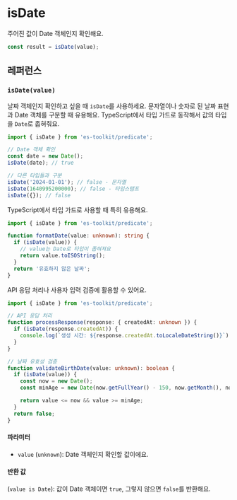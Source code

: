 # isDate

주어진 값이 Date 객체인지 확인해요.

```typescript
const result = isDate(value);
```

## 레퍼런스

### `isDate(value)`

날짜 객체인지 확인하고 싶을 때 `isDate`를 사용하세요. 문자열이나 숫자로 된 날짜 표현과 Date 객체를 구분할 때 유용해요. TypeScript에서 타입 가드로 동작해서 값의 타입을 `Date`로 좁혀줘요.

```typescript
import { isDate } from 'es-toolkit/predicate';

// Date 객체 확인
const date = new Date();
isDate(date); // true

// 다른 타입들과 구분
isDate('2024-01-01'); // false - 문자열
isDate(1640995200000); // false - 타임스탬프
isDate({}); // false
```

TypeScript에서 타입 가드로 사용할 때 특히 유용해요.

```typescript
import { isDate } from 'es-toolkit/predicate';

function formatDate(value: unknown): string {
  if (isDate(value)) {
    // value는 Date로 타입이 좁혀져요
    return value.toISOString();
  }
  return '유효하지 않은 날짜';
}
```

API 응답 처리나 사용자 입력 검증에 활용할 수 있어요.

```typescript
import { isDate } from 'es-toolkit/predicate';

// API 응답 처리
function processResponse(response: { createdAt: unknown }) {
  if (isDate(response.createdAt)) {
    console.log(`생성 시간: ${response.createdAt.toLocaleDateString()}`);
  }
}

// 날짜 유효성 검증
function validateBirthDate(value: unknown): boolean {
  if (isDate(value)) {
    const now = new Date();
    const minAge = new Date(now.getFullYear() - 150, now.getMonth(), now.getDate());

    return value <= now && value >= minAge;
  }
  return false;
}
```

#### 파라미터

- `value` (`unknown`): Date 객체인지 확인할 값이에요.

#### 반환 값

(`value is Date`): 값이 Date 객체이면 `true`, 그렇지 않으면 `false`를 반환해요.

